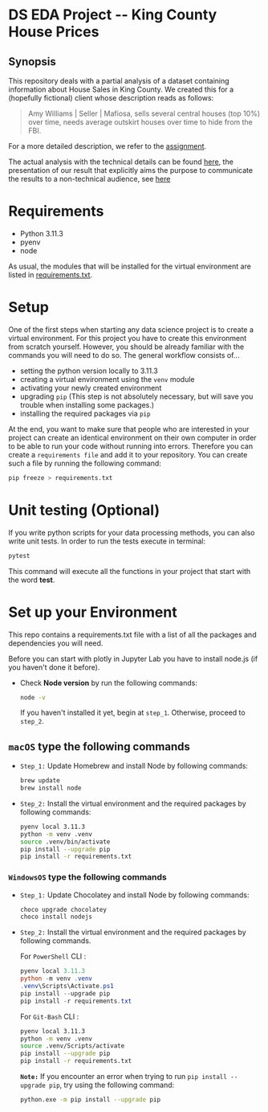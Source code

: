 <!-- **CAVEAT:** If you are not a bot and your presence here is not completely deliberate, you are probably at the wrong place! -->

# DS EDA Project -- King County House Prices

## Synopsis

This repository deals with a partial analysis of a dataset containing information about House Sales in King County. We created this for a (hopefully fictional) client whose description reads as follows:

> Amy Williams | Seller | Mafiosa, sells several central houses (top 10%) over time, needs average outskirt houses over time to hide from the FBI.

For a more detailed description, we refer to the [assignment](./assignment.md).

The actual analysis with the technical details can be found [here](./EDA.ipynb), the presentation of our result that explicitly aims the purpose to communicate the results to a non-technical audience, see [here](slides.pdf)

# Requirements

- Python 3.11.3
- pyenv
- node

As usual, the modules that will be installed for the virtual environment are listed in [requirements.txt](./requirements.txt).

# Setup

One of the first steps when starting any data science project is to create a virtual environment. For this project you have to create this environment from scratch yourself. However, you should be already familiar with the commands you will need to do so. The general workflow consists of...

- setting the python version locally to 3.11.3
- creating a virtual environment using the `venv` module
- activating your newly created environment
- upgrading `pip` (This step is not absolutely necessary, but will save you trouble when installing some packages.)
- installing the required packages via `pip`

At the end, you want to make sure that people who are interested in your project can create an identical environment on their own computer in order to be able to run your code without running into errors. Therefore you can create a `requirements file` and add it to your repository. You can create such a file by running the following command:

```bash
pip freeze > requirements.txt
```

# Unit testing (Optional)

If you write python scripts for your data processing methods, you can also write unit tests. In order to run the tests execute in terminal:

```bash
pytest
```

This command will execute all the functions in your project that start with the word **test**.

# Set up your Environment

This repo contains a requirements.txt file with a list of all the packages and dependencies you will need.

Before you can start with plotly in Jupyter Lab you have to install node.js (if you haven't done it before).

- Check **Node version** by run the following commands:

    ```sh
    node -v
    ```

    If you haven't installed it yet, begin at `step_1`. Otherwise, proceed to `step_2`.

## **`macOS`** type the following commands

- `Step_1:` Update Homebrew and install Node by following commands:

    ```sh
    brew update
    brew install node
    ```

- `Step_2:` Install the virtual environment and the required packages by following commands:

    ```BASH
    pyenv local 3.11.3
    python -m venv .venv
    source .venv/bin/activate
    pip install --upgrade pip
    pip install -r requirements.txt
    ```

### **`WindowsOS`** type the following commands

- `Step_1:` Update Chocolatey and install Node by following commands:

    ```sh
    choco upgrade chocolatey
    choco install nodejs
    ```

- `Step_2:` Install the virtual environment and the required packages by following commands.

   For `PowerShell` CLI :

    ```PowerShell
    pyenv local 3.11.3
    python -m venv .venv
    .venv\Scripts\Activate.ps1
    pip install --upgrade pip
    pip install -r requirements.txt
    ```

    For `Git-Bash` CLI :

    ```BASH
    pyenv local 3.11.3
    python -m venv .venv
    source .venv/Scripts/activate
    pip install --upgrade pip
    pip install -r requirements.txt
    ```

  **`Note:`**
    If you encounter an error when trying to run `pip install --upgrade pip`, try using the following command:

   ```Bash
   python.exe -m pip install --upgrade pip
   ```
